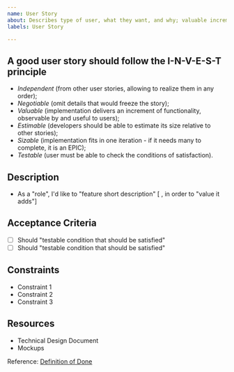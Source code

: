 ```yaml
---
name: User Story
about: Describes type of user, what they want, and why; valuable increment of functionality, testable by users.
labels: User Story

---
```


## A good user story should follow the I-N-V-E-S-T principle

- _Independent_ (from other user stories, allowing to realize them in any order);
- _Negotiable_ (omit details that would freeze the story);
- _Valuable_ (implementation delivers an increment of functionality, observable by and useful to users);
- _Estimable_ (developers should be able to estimate its size relative to other stories);
- _Sizable_ (implementation fits in one iteration - if it needs many to complete, it is an EPIC);
- _Testable_ (user must be able to check the conditions of satisfaction).

## Description

- As a "role", I'd like to "feature short description" [ , in order to "value it adds"]

## Acceptance Criteria

- [ ] Should "testable condition that should be satisfied"
- [ ] Should "testable condition that should be satisfied"

## Constraints

- Constraint 1
- Constraint 2
- Constraint 3

## Resources

- Technical Design Document
- Mockups

Reference: [Definition of Done](../../docs/EngineeringPractices.md)
